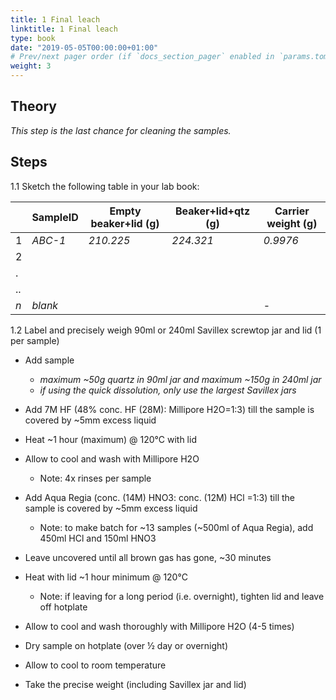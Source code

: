 ```yaml
---
title: 1 Final leach
linktitle: 1 Final leach
type: book
date: "2019-05-05T00:00:00+01:00"
# Prev/next pager order (if `docs_section_pager` enabled in `params.toml`)
weight: 3
---
```

## Theory
_This step is the last chance for cleaning the samples._

## Steps
1.1 Sketch the following table in your lab book:

|   |SampleID|Empty beaker+lid (g)|Beaker+lid+qtz (g)|Carrier weight (g)|
|---|--------|--------------------|------------------|------------------|
|1  |_ABC-1_ |           _210.225_|         _224.321_|          _0.9976_|
|2  |        |                    |                  |                  |
|.  |        |                    |                  |                  |
|.. |        |                    |                  |                  |
|_n_|_blank_ |                    |                  |         -        |

1.2 Label and precisely weigh 90ml or 240ml Savillex screwtop jar and lid (1 per sample)
- Add sample 
   - _maximum ~50g quartz in 90ml jar and maximum ~150g in 240ml jar_
   - _if using the quick dissolution, only use the largest Savillex jars_

- Add 7M HF (48% conc. HF (28M): Millipore H2O=1:3) till the sample is covered by ~5mm excess liquid
- Heat ~1 hour (maximum) @ 120°C with lid 
- Allow to cool and wash with Millipore H2O
	 - Note: 4x rinses per sample

- Add Aqua Regia (conc. (14M) HNO3: conc. (12M) HCl =1:3) till the sample is covered by ~5mm excess liquid
	 - Note: to make batch for ~13 samples (~500ml  of Aqua Regia), add 450ml HCl and 150ml HNO3

- Leave uncovered until all brown gas has gone, ~30 minutes
- Heat with lid ~1 hour minimum @ 120°C
	 - Note: if leaving for a long period (i.e. overnight), tighten lid and leave off hotplate

- Allow to cool and wash thoroughly with Millipore H2O (4-5 times)
- Dry sample on hotplate (over ½ day or overnight)
- Allow to cool to room temperature
- Take the precise weight (including Savillex jar and lid)

